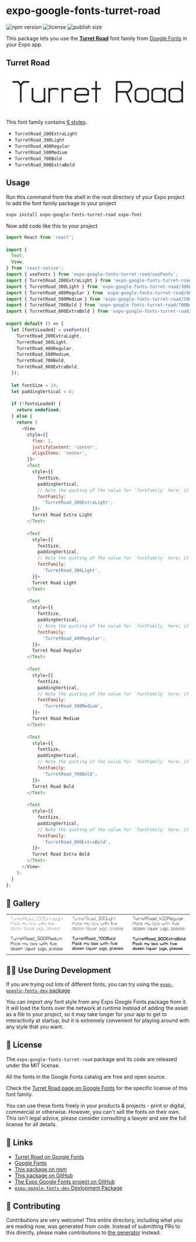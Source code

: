 # expo-google-fonts-turret-road

![npm version](https://flat.badgen.net/npm/v/expo-google-fonts-turret-road)
![license](https://flat.badgen.net/github/license/expo/google-fonts)
![publish size](https://flat.badgen.net/packagephobia/install/expo-google-fonts-turret-road)

This package lets you use the [**Turret Road**](https://fonts.google.com/specimen/Turret+Road) font family from [Google Fonts](https://fonts.google.com/) in your Expo app.

## Turret Road

![Turret Road](./font-family.png)

This font family contains [6 styles](#-gallery).

- `TurretRoad_200ExtraLight`
- `TurretRoad_300Light`
- `TurretRoad_400Regular`
- `TurretRoad_500Medium`
- `TurretRoad_700Bold`
- `TurretRoad_800ExtraBold`

## Usage

Run this command from the shell in the root directory of your Expo project to add the font family package to your project
```sh
expo install expo-google-fonts-turret-road expo-font
```

Now add code like this to your project
```js
import React from 'react';

import {
  Text,
  View,
} from 'react-native';
import { useFonts } from 'expo-google-fonts-turret-road/useFonts';
import { TurretRoad_200ExtraLight } from 'expo-google-fonts-turret-road/200ExtraLight';
import { TurretRoad_300Light } from 'expo-google-fonts-turret-road/300Light';
import { TurretRoad_400Regular } from 'expo-google-fonts-turret-road/400Regular';
import { TurretRoad_500Medium } from 'expo-google-fonts-turret-road/500Medium';
import { TurretRoad_700Bold } from 'expo-google-fonts-turret-road/700Bold';
import { TurretRoad_800ExtraBold } from 'expo-google-fonts-turret-road/800ExtraBold';

export default () => {
  let [fontsLoaded] = useFonts({
    TurretRoad_200ExtraLight,
    TurretRoad_300Light,
    TurretRoad_400Regular,
    TurretRoad_500Medium,
    TurretRoad_700Bold,
    TurretRoad_800ExtraBold,
  });

  let fontSize = 24;
  let paddingVertical = 6;

  if (!fontsLoaded) {
    return undefined;
  } else {
    return (
      <View
        style={{
          flex: 1,
          justifyContent: 'center',
          alignItems: 'center',
        }}>
        <Text
          style={{
            fontSize,
            paddingVertical,
            // Note the quoting of the value for `fontFamily` here; it expects a string!
            fontFamily:
              'TurretRoad_200ExtraLight',
          }}>
          Turret Road Extra Light
        </Text>

        <Text
          style={{
            fontSize,
            paddingVertical,
            // Note the quoting of the value for `fontFamily` here; it expects a string!
            fontFamily:
              'TurretRoad_300Light',
          }}>
          Turret Road Light
        </Text>

        <Text
          style={{
            fontSize,
            paddingVertical,
            // Note the quoting of the value for `fontFamily` here; it expects a string!
            fontFamily:
              'TurretRoad_400Regular',
          }}>
          Turret Road Regular
        </Text>

        <Text
          style={{
            fontSize,
            paddingVertical,
            // Note the quoting of the value for `fontFamily` here; it expects a string!
            fontFamily:
              'TurretRoad_500Medium',
          }}>
          Turret Road Medium
        </Text>

        <Text
          style={{
            fontSize,
            paddingVertical,
            // Note the quoting of the value for `fontFamily` here; it expects a string!
            fontFamily:
              'TurretRoad_700Bold',
          }}>
          Turret Road Bold
        </Text>

        <Text
          style={{
            fontSize,
            paddingVertical,
            // Note the quoting of the value for `fontFamily` here; it expects a string!
            fontFamily:
              'TurretRoad_800ExtraBold',
          }}>
          Turret Road Extra Bold
        </Text>
      </View>
    );
  }
};

```

## 🔡 Gallery


||||
|-|-|-|
|![TurretRoad_200ExtraLight](.//200ExtraLight/TurretRoad_200ExtraLight.ttf.png)|![TurretRoad_300Light](.//300Light/TurretRoad_300Light.ttf.png)|![TurretRoad_400Regular](.//400Regular/TurretRoad_400Regular.ttf.png)||
|![TurretRoad_500Medium](.//500Medium/TurretRoad_500Medium.ttf.png)|![TurretRoad_700Bold](.//700Bold/TurretRoad_700Bold.ttf.png)|![TurretRoad_800ExtraBold](.//800ExtraBold/TurretRoad_800ExtraBold.ttf.png)||


## 👩‍💻 Use During Development

If you are trying out lots of different fonts, you can try using the [`expo-google-fonts-dev` package](https://github.com/freeboub/google-fonts/tree/master/font-packages/dev#readme).

You can import *any* font style from any Expo Google Fonts package from it. It will load the fonts
over the network at runtime instead of adding the asset as a file to your project, so it may take longer
for your app to get to interactivity at startup, but it is extremely convenient
for playing around with any style that you want.

## 📖 License

The `expo-google-fonts-turret-road` package and its code are released under the MIT license.

All the fonts in the Google Fonts catalog are free and open source.

Check the [Turret Road page on Google Fonts](https://fonts.google.com/specimen/Turret+Road) for the specific license of this font family.

You can use these fonts freely in your products & projects - print or digital, commercial or otherwise. However, you can't sell the fonts on their own. This isn't legal advice, please consider consulting a lawyer and see the full license for all details.

## 🔗 Links

- [Turret Road on Google Fonts](https://fonts.google.com/specimen/Turret+Road)
- [Google Fonts](https://fonts.google.com/)
- [This package on npm](https://www.npmjs.com/package/expo-google-fonts-turret-road)
- [This package on GitHub](https://github.com/freeboub/google-fonts/tree/master/font-packages/turret-road)
- [The Expo Google Fonts project on GitHub](https://github.com/freeboub/google-fonts)
- [`expo-google-fonts-dev` Devlopment Package](https://github.com/freeboub/google-fonts/tree/master/font-packages/dev)

## 🤝 Contributing

Contributions are very welcome! This entire directory, including what you are reading now, was generated from code. Instead of submitting PRs to this directly, please make contributions to [the generator](https://github.com/freeboub/google-fonts/tree/master/packages/generator) instead.
